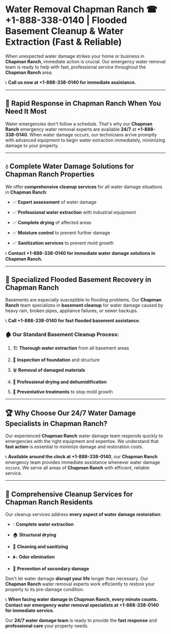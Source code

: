 # Water Removal Chapman Ranch ☎ +1-888-338-0140 | Flooded Basement Cleanup & Water Extraction (Fast & Reliable)

When unexpected water damage strikes your home or business in **Chapman Ranch**, immediate action is crucial. Our emergency water removal team is ready to help with fast, professional service throughout the **Chapman Ranch** area. 

📞 **Call us now at +1-888-338-0140 for immediate assistance.**
---
## 🚀 Rapid Response in Chapman Ranch When You Need It Most
Water emergencies don't follow a schedule. That's why our **Chapman Ranch** emergency water removal experts are available **24/7** at **+1-888-338-0140**. When water damage occurs, our technicians arrive promptly with advanced equipment to begin water extraction immediately, minimizing damage to your property.
---
## 💧 Complete Water Damage Solutions for Chapman Ranch Properties
We offer **comprehensive cleanup services** for all water damage situations in **Chapman Ranch**:
- ✅ **Expert assessment** of water damage  
- ✅ **Professional water extraction** with industrial equipment  
- ✅ **Complete drying** of affected areas  
- ✅ **Moisture control** to prevent further damage  
- ✅ **Sanitization services** to prevent mold growth  
📞 **Contact +1-888-338-0140 for immediate water damage solutions in Chapman Ranch.**
---
## 🌊 Specialized Flooded Basement Recovery in Chapman Ranch
Basements are especially susceptible to flooding problems. Our **Chapman Ranch** team specializes in **basement cleanup** for water damage caused by heavy rain, broken pipes, appliance failures, or sewer backups. 
📞 **Call +1-888-338-0140 for fast flooded basement assistance.**
### 🏚️ Our Standard Basement Cleanup Process:
1. 🏗️ **Thorough water extraction** from all basement areas  
2. 🔎 **Inspection of foundation** and structure  
3. 🗑️ **Removal of damaged materials**  
4. 💨 **Professional drying and dehumidification**  
5. 🚫 **Preventative treatments** to stop mold growth  
---
## 🏆 Why Choose Our 24/7 Water Damage Specialists in Chapman Ranch?
Our experienced **Chapman Ranch** water damage team responds quickly to emergencies with the right equipment and expertise. We understand that **fast action** is essential to minimize damage and restoration costs.
📞 **Available around the clock at +1-888-338-0140**, our **Chapman Ranch** emergency team provides immediate assistance whenever water damage occurs. We serve all areas of **Chapman Ranch** with efficient, reliable service.
---
## 🧹 Comprehensive Cleanup Services for Chapman Ranch Residents
Our cleanup services address **every aspect of water damage restoration**:
- 💧 **Complete water extraction**  
- 🏠 **Structural drying**  
- 🧼 **Cleaning and sanitizing**  
- 🌬️ **Odor elimination**  
- 🚫 **Prevention of secondary damage**  
Don't let water damage **disrupt your life** longer than necessary. Our **Chapman Ranch** water removal experts work efficiently to restore your property to its pre-damage condition.
📞 **When facing water damage in Chapman Ranch, every minute counts. Contact our emergency water removal specialists at +1-888-338-0140 for immediate service.**
Our **24/7 water damage team** is ready to provide the **fast response** and **professional care** your property needs.
